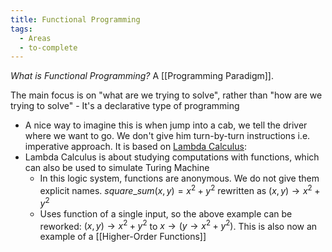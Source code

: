 ```yaml
---
title: Functional Programming
tags:
  - Areas
  - to-complete
---
```


*What is Functional Programming?* A [[Programming Paradigm]].

The main focus is on "what are we trying to solve", rather than "how are we trying to solve" - It's a declarative type of programming
- A nice way to imagine this is when jump into a cab, we tell the driver where we want to go. We don't give him turn-by-turn instructions i.e. imperative approach.
It is based on <ins>Lambda Calculus</ins>: 
- Lambda Calculus is about studying computations with functions, which can also be used to simulate Turing Machine
	- In this logic system, functions are anonymous. We do not give them explicit names. $square\_sum(x,y) = x^2 + y^2$ rewritten as $(x,y) \rightarrow x^2 + y^2$    
	- Uses function of a single input, so the above example can be reworked:  $(x,y) \rightarrow x^2 + y^2$  to $x \rightarrow (y \rightarrow x^2 + y^2)$. This is also now an example of a [[Higher-Order Functions]]